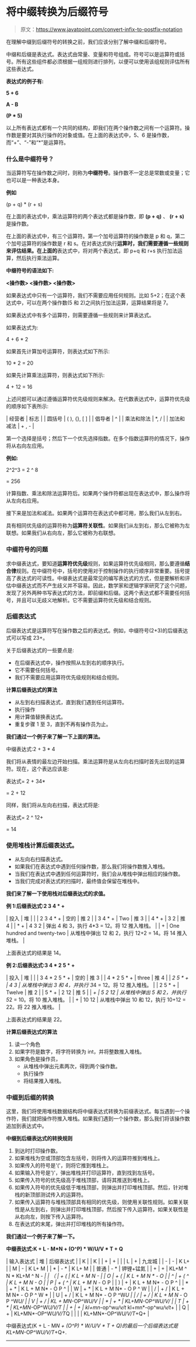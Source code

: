 # 将中缀转换为后缀符号

> 原文：<https://www.javatpoint.com/convert-infix-to-postfix-notation>

在理解中缀到后缀符号的转换之前，我们应该分别了解中缀和后缀符号。

中缀和后缀是表达式。表达式由常量、变量和符号组成。符号可以是运算符或括号。所有这些组件都必须根据一组规则进行排列，以便可以使用该组规则评估所有这些表达式。

**表达式的例子有:**

**5 + 6**

**A - B**

**(P * 5)**

以上所有表达式都有一个共同的结构，即我们在两个操作数之间有一个运算符。操作数是要对其执行操作的对象或值。在上面的表达式中，5、6 是操作数，而“+”、“-”和“*”是运算符。

### 什么是中缀符号？

当运算符写在操作数之间时，则称为**中缀符号**。操作数不一定总是常数或变量；它也可以是一种表达本身。

**例如**

(p + q) * (r + s)

在上面的表达式中，乘法运算符的两个表达式都是操作数，即 **(p + q)** 、 **(r + s)** 是操作数。

在上面的表达式中，有三个运算符。第一个加号运算符的操作数是 p 和 q，第二个加号运算符的操作数是 r 和 s。在对表达式执行**运算时，我们需要遵循一些规则来评估结果。在上面的**表达式中，将对两个表达式，即 p+q 和 r+s 执行加法运算，然后执行乘法运算。

**中缀符号的语法如下:**

**<操作数> <操作数> <操作数>**

如果表达式中只有一个运算符，我们不需要应用任何规则。比如 5+2；在这个表达式中，可以在两个操作数(5 和 2)之间执行加法运算，运算结果将是 7。

如果表达式中有多个运算符，则需要遵循一些规则来计算表达式。

如果表达式为:

4 + 6 * 2

如果首先计算加号运算符，则表达式如下所示:

10 * 2 = 20

如果先计算乘法运算符，则表达式如下所示:

4 + 12 = 16

上述问题可以通过遵循运算符优先级规则来解决。在代数表达式中，运算符优先级的顺序如下表所示:

| 经营者 | 标志 |
| 圆括号 | ( ), {}, [ ] |
| 倡导者 | ^ |
| 乘法和除法 | *, / |
| 加法和减法 | + , - |

第一个选择是括号；然后下一个优先选择指数。在多个指数运算符的情况下，操作将从右向左应用。

**例如:**

2^2^3 = 2 ^ 8

= 256

计算指数、乘法和除法运算符后。如果两个操作符都出现在表达式中，那么操作将从左向右应用。

接下来是加法和减法。如果两个运算符在表达式中都可用，那么我们从左到右。

具有相同优先级的运算符称为**运算符关联性**。如果我们从左到右，那么它被称为左联想。如果我们从右向左，那么它被称为右联想。

### 中缀符号的问题

求中缀表达式，要知道**运算符优先级**规则，如果运算符优先级相同，那么要遵循**结合律**规则。在中缀符号中，括号的使用对于控制操作的执行顺序非常重要。括号提高了表达式的可读性。中缀表达式是最常见的编写表达式的方式，但是要解析和评估中缀表达式而不产生歧义并不容易。因此，数学家和逻辑学家研究了这个问题，发现了另外两种书写表达式的方法，即前缀和后缀。这两个表达式都不需要任何括号，并且可以无歧义地解析。它不需要运算符优先级和结合规则。

### 后缀表达式

后缀表达式是运算符写在操作数之后的表达式。例如，中缀符号(2+3)的后缀表达式可以写成 23+。

关于后缀表达式的一些要点是:

*   在后缀表达式中，操作按照从左到右的顺序执行。
*   它不需要任何括号。
*   我们不需要应用运算符优先级规则和结合规则。

**计算后缀表达式的算法**

*   从左到右扫描表达式，直到我们遇到任何运算符。
*   执行操作
*   用计算值替换表达式。
*   重复步骤 1 至 3，直到不再有操作员为止。

**我们通过一个例子来了解一下上面的算法。**

中缀表达式:2 + 3 * 4

我们将从表情的最左边开始扫描。乘法运算符是从左向右扫描时首先出现的运算符。现在，这个表达应该是:

表达式= 2 + 34*

= 2 + 12

同样，我们将从左向右扫描，表达式将是:

表达式= 2 ^ 12+

= 14

### 使用堆栈计算后缀表达式。

*   从左向右扫描表达式。
*   如果我们在表达式中遇到任何操作数，那么我们将操作数推入堆栈。
*   当我们在表达式中遇到任何运算符时，我们会从堆栈中弹出相应的操作数。
*   当我们完成对表达式的扫描时，最终值会保留在堆栈中。

**我们来了解一下使用栈对后缀表达式的求值。**

**例 1:后缀表达式:2 3 4 * +**

| 投入 | 堆 |  |
| 2 3 4 * + | 空的 | 推 2 |
| 3 4 * + | Two | 推 3 |
| 4 * + | 3 2 | 推 4 |
| * + | 4 3 2 | 弹出 4 和 3，执行 4*3 = 12。将 12 推入堆栈。 |
| + | One hundred and twenty-two | 从堆栈中弹出 12 和 2，执行 12+2 = 14。将 14 推入堆栈。 |

上面表达式的结果是 14。

**例 2:后缀表达式:3 4 * 2 5 * +**

| 投入 | 堆 |  |
| 3 4 * 2 5 * + | 空的 | 推 3 |
| 4 * 2 5 * + | three | 推 4 |
| *2 5 * + | 4 3 | 从堆栈中弹出 3 和 4，并执行 3*4 = 12。将 12 推入堆栈。 |
| 2 5 * + | Twelve | 推 2 |
| 5 * + | 2 12 | 推 5 |
| *+ | 5 2 12 | 从堆栈中弹出 5 和 2，并执行 5*2 = 10。将 10 推入堆栈。 |
| + | 10 12 | 从堆栈中弹出 10 和 12，执行 10+12 = 22。将 22 推入堆栈。 |

上面表达式的结果是 22。

**计算后缀表达式的算法**

1.  读一个角色
2.  如果字符是数字，将字符转换为 int，并将整数推入堆栈。
3.  如果角色是操作员，
    *   从堆栈中弹出元素两次，得到两个操作数。
    *   执行操作
    *   将结果推入堆栈。

### 中缀到后缀的转换

这里，我们将使用堆栈数据结构将中缀表达式转换为前缀表达式。每当遇到一个操作符，我们就把操作符推入堆栈。如果我们遇到一个操作数，那么我们将该操作数追加到表达式中。

**中缀到后缀表达式的转换规则**

1.  到达时打印操作数。
2.  如果堆栈为空或顶部包含左括号，则将传入的运算符推到堆栈上。
3.  如果传入的符号是'('，则将它推到堆栈上。
4.  如果输入符号是')'，弹出堆栈并打印运算符，直到找到左括号。
5.  如果传入符号的优先级高于堆栈顶部，请将其推送到堆栈上。
6.  如果传入符号的优先级低于堆栈顶部，则弹出并打印堆栈顶部。然后，针对堆栈的新顶部测试传入的运算符。
7.  如果传入运算符与堆栈顶部具有相同的优先级，则使用关联性规则。如果关联性是从左到右，则弹出并打印堆栈顶部，然后按下传入运算符。如果关联性是从右向左，则按下传入运算符。
8.  在表达式的末尾，弹出并打印堆栈的所有操作符。

**我们通过一个例子来了解一下。**

**中缀表达式:K + L - M*N + (O^P) * W/U/V * T + Q**

| 输入表达式 | 堆 | 后缀表达式 |
| K |  | K |
| + | + |  |
| L | + | 九龙城 |
| - | - | K L+ |
| M | - | K L+ M |
| * | - * | K L+ M |
| 普通 | - * | 钾锂+锰氮 |
| + | + | KL+M ^ N *
KL+M ^ N *- |
| （ | + ( | K L + M N *- |
| O | + ( | K L + M N * - O |
| ^ | + ( ^ | K L + M N* - O |
| P | + ( ^ | K L + M N* - O P |
| ) | + | K L + M N* - O P ^ |
| * | + * | K L + M N* - O P ^ |
| W | + * | K L + M N* - O P ^ W |
| / | + / | K L + M N* - O P ^ W * |
| U | + / | K L + M N* - O P ^W*U |
| / | + / | K L + M N* - O P ^W*U/ |
| V | + / | KL + MN*-OP^W*U/V |
| * | + * | KL+MN*-OP^W*U/V/ |
| T | + * | KL+MN*-OP^W*U/V/T |
| + | + | kl+mn*-op^w*u/v/t*
kl+mn*-op^w*u/v/t*+ |
| Q | + | KL+MN*-OP^W*U/V/T*Q |
|  |  | KL+MN*-OP^W*U/V/T*+Q+ |

中缀表达式(K + L - M*N + (O^P) * W/U/V * T + Q)的最后一个后缀表达式是 KL+MN*-OP^W*U/V/T*+Q+.

* * *